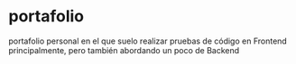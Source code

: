 # portafolio
portafolio personal en el que suelo realizar pruebas de código en Frontend principalmente, pero también abordando un poco de Backend
